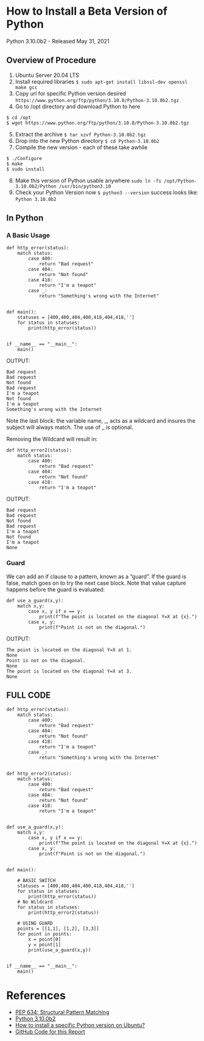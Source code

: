# How to Install a Beta Version of Python

Python 3.10.0b2 - Released May 31, 2021

## Overview of Procedure

1. Ubuntu Server 20.04 LTS
2. Install required libraries
```$ sudo apt-get install libssl-dev openssl make gcc```
3. Copy url for specific Python version desired
```https://www.python.org/ftp/python/3.10.0/Python-3.10.0b2.tgz```
4. Go to /opt directory and download Python to here
```
$ cd /opt
$ wget https://www.python.org/ftp/python/3.10.0/Python-3.10.0b2.tgz
```
5. Extract the archive
```$ tar xzvf Python-3.10.0b2.tgz```
6. Drop into the new Python directory
```$ cd Python-3.10.0b2```
7. Compile the new version - each of these take awhile
```
$ ./Configure
$ make
$ sudo install
```
8. Make this version of Python usable anywhere
```sudo ln -fs /opt/Python-3.10.0b2/Python /usr/bin/python3.10```
9. Check your Python Version now
```$ python3 --version```
success looks like:
```Python 3.10.0b2```

## In Python 

### A Basic Usage

```python3
def http_error(status):
    match status:
        case 400:
            return "Bad request"
        case 404:
            return "Not found"
        case 418:
            return "I'm a teapot"
        case _:
            return "Something's wrong with the Internet"


def main():
    statuses = [400,400,404,400,418,404,418,'']
    for status in statuses:
        print(http_error(status))
        

if __name__ == "__main__":
    main()
```

OUTPUT:
```
Bad request
Bad request
Not found
Bad request
I'm a teapot
Not found
I'm a teapot
Something's wrong with the Internet
```

Note the last block: the variable name, _, acts as a wildcard and insures the subject will always match. The use of _ is optional.

Removing the Wildcard will result in:

```Python3
def http_error2(status):
    match status:
        case 400:
            return "Bad request"
        case 404:
            return "Not found"
        case 418:
            return "I'm a teapot"
```
OUTPUT:
```
Bad request
Bad request
Not found
Bad request
I'm a teapot
Not found
I'm a teapot
None
```

### Guard

We can add an if clause to a pattern, known as a “guard”. If the guard is false, match goes on to try the next case block. Note that value capture happens before the guard is evaluated:

```Python3
def use_a_guard(x,y):
    match x,y:
        case x, y if x == y:
            print(f"The point is located on the diagonal Y=X at {x}.")
        case x, y:
            print(f"Point is not on the diagonal.")
```
OUTPUT:
```
The point is located on the diagonal Y=X at 1.
None
Point is not on the diagonal.
None
The point is located on the diagonal Y=X at 3.
None
```

## FULL CODE

```Python3
def http_error(status):
    match status:
        case 400:
            return "Bad request"
        case 404:
            return "Not found"
        case 418:
            return "I'm a teapot"
        case _:
            return "Something's wrong with the Internet"


def http_error2(status):
    match status:
        case 400:
            return "Bad request"
        case 404:
            return "Not found"
        case 418:
            return "I'm a teapot"


def use_a_guard(x,y):
    match x,y:
        case x, y if x == y:
            print(f"The point is located on the diagonal Y=X at {x}.")
        case x, y:
            print(f"Point is not on the diagonal.")
        

def main():
    
    # BASIC SWITCH
    statuses = [400,400,404,400,418,404,418,'']
    for status in statuses:
        print(http_error(status))
    # No Wildcard
    for status in statuses:
        print(http_error2(status))
        
    # USING GUARD
    points = [[1,1], [1,2], [3,3]]
    for point in points:
        x = point[0]
        y = point[1]
        print(use_a_guard(x,y))
        

if __name__ == "__main__":
    main()
```

# References

- [PEP 634: Structural Pattern Matching](https://docs.python.org/3.10/whatsnew/3.10.html#pep-634-structural-pattern-matching)
- [Python 3.10.0b2](https://www.python.org/downloads/release/python-3100b2/)
- [How to install a specific Python version on Ubuntu?](https://www.digitalocean.com/community/questions/how-to-install-a-specific-python-version-on-ubuntu)
- [GitHub Code for this Report](https://github.com/InkSlob/python3.10-switch-statement/blob/main/install_py_3_10.md)